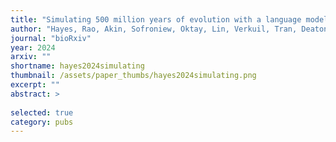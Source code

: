 ```yaml
---
title: "Simulating 500 million years of evolution with a language model"
author: "Hayes, Rao, Akin, Sofroniew, Oktay, Lin, Verkuil, Tran, Deaton, Wiggert, others, Sercu, Candido, Rives"
journal: "bioRxiv"
year: 2024
arxiv: ""
shortname: hayes2024simulating
thumbnail: /assets/paper_thumbs/hayes2024simulating.png
excerpt: ""
abstract: >
    
selected: true
category: pubs
---
```

